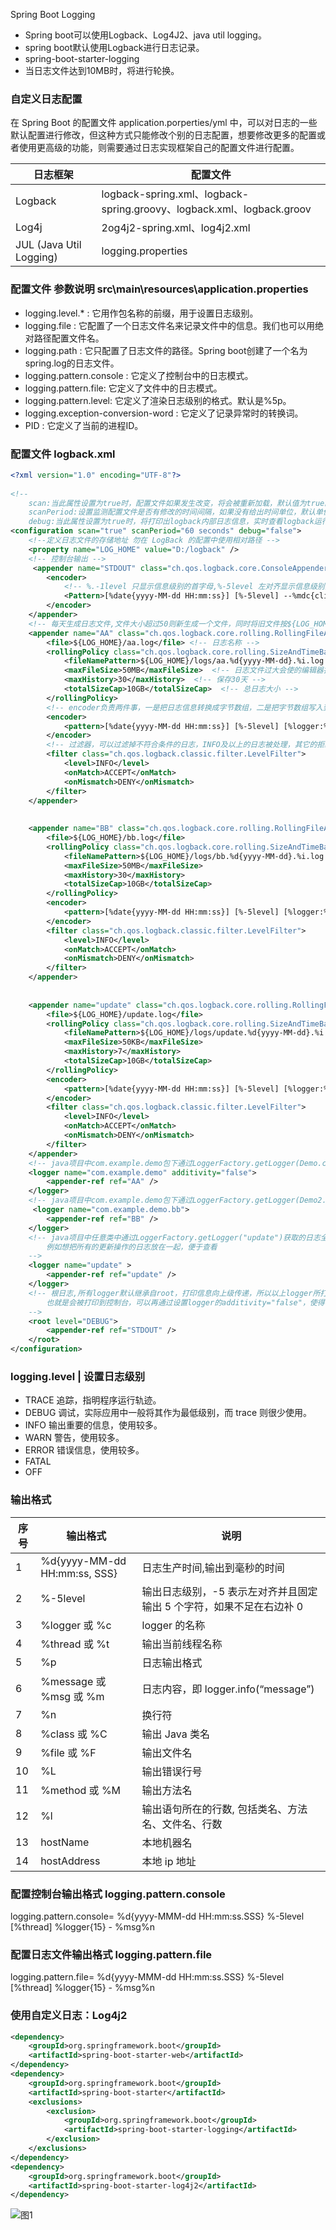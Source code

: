 Spring Boot Logging

- Spring boot可以使用Logback、Log4J2、java util logging。
- spring boot默认使用Logback进行日志记录。 
- spring-boot-starter-logging
- 当日志文件达到10MB时，将进行轮换。

### 自定义日志配置
在 Spring Boot 的配置文件 application.porperties/yml 中，可以对日志的一些默认配置进行修改，但这种方式只能修改个别的日志配置，想要修改更多的配置或者使用更高级的功能，则需要通过日志实现框架自己的配置文件进行配置。

日志框架|	配置文件
--|--
Logback|	logback-spring.xml、logback-spring.groovy、logback.xml、logback.groov
Log4j|	2og4j2-spring.xml、log4j2.xml
JUL (Java Util Logging)|	logging.properties

### 配置文件 参数说明 src\main\resources\application.properties
- logging.level.* : 它用作包名称的前缀，用于设置日志级别。
- logging.file : 它配置了一个日志文件名来记录文件中的信息。我们也可以用绝对路径配置文件名。
- logging.path : 它只配置了日志文件的路径。Spring boot创建了一个名为spring.log的日志文件。
- logging.pattern.console : 它定义了控制台中的日志模式。
- logging.pattern.file: 它定义了文件中的日志模式。
- logging.pattern.level: 它定义了渲染日志级别的格式。默认是%5p。
- logging.exception-conversion-word : 它定义了记录异常时的转换词。
- PID : 它定义了当前的进程ID。

### 配置文件 logback.xml
```xml
<?xml version="1.0" encoding="UTF-8"?>
 
<!--
    scan:当此属性设置为true时，配置文件如果发生改变，将会被重新加载，默认值为true。
    scanPeriod:设置监测配置文件是否有修改的时间间隔，如果没有给出时间单位，默认单位是毫秒。当scan为true时，此属性生效。默认的时间间隔为1分钟。
    debug:当此属性设置为true时，将打印出logback内部日志信息，实时查看logback运行状态。默认值为false。-->
<configuration scan="true" scanPeriod="60 seconds" debug="false">
    <!--定义日志文件的存储地址 勿在 LogBack 的配置中使用相对路径 -->
    <property name="LOG_HOME" value="D:/logback" />
    <!-- 控制台输出 -->
     <appender name="STDOUT" class="ch.qos.logback.core.ConsoleAppender"> 
        <encoder> 
            <!-- %.-1level 只显示信息级别的首字母,%-5level 左对齐显示信息级别全称 --> 
            <Pattern>[%date{yyyy-MM-dd HH:mm:ss}] [%-5level] --%mdc{client} %msg%n</Pattern> 
        </encoder> 
    </appender> 
    <!-- 每天生成日志文件,文件大小超过50则新生成一个文件，同时将旧文件按${LOG_HOME}/logs/aa.%d{yyyy-MM-dd}.%i.log.zip格式压缩，文件保存30天 -->
    <appender name="AA" class="ch.qos.logback.core.rolling.RollingFileAppender"> 
        <file>${LOG_HOME}/aa.log</file> <!-- 日志名称 -->
        <rollingPolicy class="ch.qos.logback.core.rolling.SizeAndTimeBasedRollingPolicy"> 
            <fileNamePattern>${LOG_HOME}/logs/aa.%d{yyyy-MM-dd}.%i.log.zip</fileNamePattern> 
            <maxFileSize>50MB</maxFileSize>  <!-- 日志文件过大会使的编辑器打开非常慢，因此设置日志最大50MB -->
            <maxHistory>30</maxHistory>  <!-- 保存30天 -->
            <totalSizeCap>10GB</totalSizeCap>  <!-- 总日志大小 -->
        </rollingPolicy> 
        <!-- encoder负责两件事，一是把日志信息转换成字节数组，二是把字节数组写入到输出流。 -->
        <encoder> 
            <pattern>[%date{yyyy-MM-dd HH:mm:ss}] [%-5level] [%logger:%line] --%mdc{client} %msg%n</pattern> 
        </encoder> 
        <!-- 过滤器，可以过滤掉不符合条件的日志，INFO及以上的日志被处理，其它的拒绝 -->
        <filter class="ch.qos.logback.classic.filter.LevelFilter"> 
            <level>INFO</level> 
            <onMatch>ACCEPT</onMatch> 
            <onMismatch>DENY</onMismatch> 
        </filter> 
    </appender>
 
 
    <appender name="BB" class="ch.qos.logback.core.rolling.RollingFileAppender"> 
        <file>${LOG_HOME}/bb.log</file> 
        <rollingPolicy class="ch.qos.logback.core.rolling.SizeAndTimeBasedRollingPolicy"> 
            <fileNamePattern>${LOG_HOME}/logs/bb.%d{yyyy-MM-dd}.%i.log.zip</fileNamePattern> 
            <maxFileSize>50MB</maxFileSize> 
            <maxHistory>30</maxHistory> 
            <totalSizeCap>10GB</totalSizeCap> 
        </rollingPolicy> 
        <encoder> 
            <pattern>[%date{yyyy-MM-dd HH:mm:ss}] [%-5level] [%logger:%line] --%mdc{client} %msg%n</pattern> 
        </encoder> 
        <filter class="ch.qos.logback.classic.filter.LevelFilter"> 
            <level>INFO</level> 
            <onMatch>ACCEPT</onMatch> 
            <onMismatch>DENY</onMismatch> 
        </filter> 
    </appender>
     
     
    <appender name="update" class="ch.qos.logback.core.rolling.RollingFileAppender"> 
        <file>${LOG_HOME}/update.log</file> 
        <rollingPolicy class="ch.qos.logback.core.rolling.SizeAndTimeBasedRollingPolicy"> 
            <fileNamePattern>${LOG_HOME}/logs/update.%d{yyyy-MM-dd}.%i.log.zip</fileNamePattern> 
            <maxFileSize>50KB</maxFileSize> 
            <maxHistory>7</maxHistory> 
            <totalSizeCap>10GB</totalSizeCap> 
        </rollingPolicy> 
        <encoder> 
            <pattern>[%date{yyyy-MM-dd HH:mm:ss}] [%-5level] [%logger:%line] --%mdc{client} %msg%n</pattern> 
        </encoder> 
        <filter class="ch.qos.logback.classic.filter.LevelFilter"> 
            <level>INFO</level> 
            <onMatch>ACCEPT</onMatch> 
            <onMismatch>DENY</onMismatch> 
        </filter> 
    </appender>
    <!-- java项目中com.example.demo包下通过LoggerFactory.getLogger(Demo.class)获取的日志全部由AA appender处理 -->
    <logger name="com.example.demo" additivity="false">
        <appender-ref ref="AA" />
    </logger>
    <!-- java项目中com.example.demo包下通过LoggerFactory.getLogger(Demo2.class)获取的日志全部由BB appender处理 -->
     <logger name="com.example.demo.bb">
        <appender-ref ref="BB" />
    </logger>
    <!-- java项目中任意类中通过LoggerFactory.getLogger("update")获取的日志全部由update appender处理 ,
        例如想把所有的更新操作的日志放在一起，便于查看
    -->
    <logger name="update" >
        <appender-ref ref="update" />
    </logger>
    <!-- 根日志,所有logger默认继承自root，打印信息向上级传递，所以以上logger所打印的日志默认被 STDOUT appender再处理一遍，
        也就是会被打印到控制台，可以再通过设置logger的additivity="false"，使得不再向上传递
    -->
    <root level="DEBUG">
        <appender-ref ref="STDOUT" />
    </root>
</configuration>
```



### logging.level | 设置日志级别
- TRACE 追踪，指明程序运行轨迹。
- DEBUG 调试，实际应用中一般将其作为最低级别，而 trace 则很少使用。
- INFO 输出重要的信息，使用较多。
- WARN 警告，使用较多。
- ERROR 错误信息，使用较多。
- FATAL
- OFF

### 输出格式
序号	|输出格式	|说明
--|--|--
1	|%d{yyyy-MM-dd HH:mm:ss, SSS}	|日志生产时间,输出到毫秒的时间
2	|%-5level	                    |输出日志级别，-5 表示左对齐并且固定输出 5 个字符，如果不足在右边补 0
3	|%logger 或 %c	|logger 的名称
4	|%thread 或 %t	|输出当前线程名称
5	|%p	|日志输出格式
6	|%message 或 %msg 或 %m	|日志内容，即 logger.info(“message”)
7	|%n	|换行符
8	|%class 或 %C	|输出 Java 类名
9	|%file 或 %F	|输出文件名
10	|%L	|输出错误行号
11	|%method 或 %M	|输出方法名
12	|%l	|输出语句所在的行数, 包括类名、方法名、文件名、行数
13	|hostName	|   本地机器名
14	|hostAddress	|本地 ip 地址



### 配置控制台输出格式 logging.pattern.console
logging.pattern.console= %d{yyyy-MMM-dd HH:mm:ss.SSS} %-5level [%thread] %logger{15} - %msg%n  

### 配置日志文件输出格式 logging.pattern.file 
logging.pattern.file= %d{yyyy-MMM-dd HH:mm:ss.SSS} %-5level [%thread] %logger{15} - %msg%n


### 使用自定义日志：Log4j2
```xml
<dependency>
    <groupId>org.springframework.boot</groupId>
    <artifactId>spring-boot-starter-web</artifactId>
</dependency>
<dependency>
    <groupId>org.springframework.boot</groupId>
    <artifactId>spring-boot-starter</artifactId>
    <exclusions>
        <exclusion>
            <groupId>org.springframework.boot</groupId>
            <artifactId>spring-boot-starter-logging</artifactId>
        </exclusion>
    </exclusions>
</dependency>
<dependency>
    <groupId>org.springframework.boot</groupId>
    <artifactId>spring-boot-starter-log4j2</artifactId>
</dependency>
```
![图1](https://smypai.github.io/photo/img_6.png)
